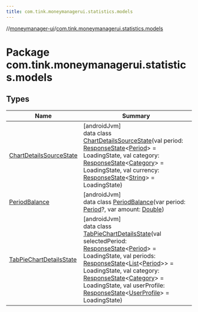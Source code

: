 ```yaml
---
title: com.tink.moneymanagerui.statistics.models
---
```

//[moneymanager-ui](../../index.html)/[com.tink.moneymanagerui.statistics.models](index.html)



# Package com.tink.moneymanagerui.statistics.models



## Types


| Name | Summary |
|---|---|
| [ChartDetailsSourceState](-chart-details-source-state/index.html) | [androidJvm]<br>data class [ChartDetailsSourceState](-chart-details-source-state/index.html)(val period: [ResponseState](../com.tink.service.network/-response-state/index.html)&lt;[Period](../com.tink.model.time/-period/index.html)&gt; = LoadingState, val category: [ResponseState](../com.tink.service.network/-response-state/index.html)&lt;[Category](../com.tink.model.category/-category/index.html)&gt; = LoadingState, val currency: [ResponseState](../com.tink.service.network/-response-state/index.html)&lt;[String](https://kotlinlang.org/api/latest/jvm/stdlib/kotlin/-string/index.html)&gt; = LoadingState) |
| [PeriodBalance](-period-balance/index.html) | [androidJvm]<br>data class [PeriodBalance](-period-balance/index.html)(var period: [Period](../com.tink.model.time/-period/index.html)?, var amount: [Double](https://kotlinlang.org/api/latest/jvm/stdlib/kotlin/-double/index.html)) |
| [TabPieChartDetailsState](-tab-pie-chart-details-state/index.html) | [androidJvm]<br>data class [TabPieChartDetailsState](-tab-pie-chart-details-state/index.html)(val selectedPeriod: [ResponseState](../com.tink.service.network/-response-state/index.html)&lt;[Period](../com.tink.model.time/-period/index.html)&gt; = LoadingState, val periods: [ResponseState](../com.tink.service.network/-response-state/index.html)&lt;[List](https://kotlinlang.org/api/latest/jvm/stdlib/kotlin.collections/-list/index.html)&lt;[Period](../com.tink.model.time/-period/index.html)&gt;&gt; = LoadingState, val category: [ResponseState](../com.tink.service.network/-response-state/index.html)&lt;[Category](../com.tink.model.category/-category/index.html)&gt; = LoadingState, val userProfile: [ResponseState](../com.tink.service.network/-response-state/index.html)&lt;[UserProfile](../com.tink.model.user/-user-profile/index.html)&gt; = LoadingState) |

